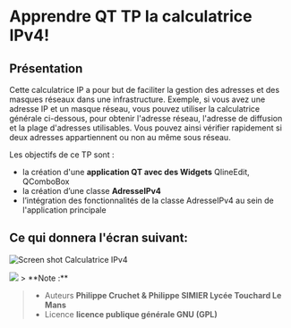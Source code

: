 ﻿Apprendre QT TP la calculatrice IPv4!
================
Présentation
----
Cette calculatrice IP a pour but de faciliter la gestion des adresses et des masques réseaux dans une infrastructure. Exemple, si vous avez une adresse IP et un masque réseau, vous pouvez utiliser la calculatrice générale ci-dessous, pour obtenir l'adresse réseau, l'adresse de diffusion et la plage d'adresses utilisables. Vous pouvez ainsi vérifier rapidement si deux adresses appartiennent ou non au même sous réseau.

Les objectifs de ce TP sont :

 - la création d'une **application QT avec des  Widgets**   QlineEdit, QComboBox 
 - la création d’une classe **AdresseIPv4**
 - l’intégration des fonctionnalités de la classe AdresseIPv4 au sein de l'application principale 

Ce qui donnera l'écran suivant:
----
![Screen shot Calculatrice IPv4](https://lh3.googleusercontent.com/-R3isaRD5hK4/WfCg7R8ksmI/AAAAAAAANCA/vnETBRslioMX6UEyIvKafVZ84--1EQHNACLcBGAs/s0/Capture.PNG "Capture.PNG")

<img src=https://github.com/PhilippeSimier/Apprendre_QT/blob/master/02_CalculatriceIP/icons/config-reseau-icon.png>
> **Note :**

> - Auteurs **Philippe Cruchet & Philippe SIMIER Lycée Touchard Le Mans**
> - Licence  **licence publique générale GNU (GPL)**